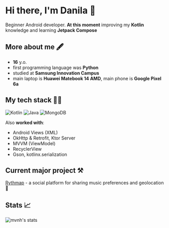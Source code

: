 # Hi there, I'm Danila 👋
Beginner Android developer. **At this moment** improving my **Kotlin** knowledge and learning **Jetpack Compose**

## More about me 🖋️
- **16** y.o.
- first programming language was **Python**
- studied at **Samsung Innovation Campus**
- main laptop is **Huawei Matebook 14 AMD**, main phone is **Google Pixel 6a**

## My tech stack 👨‍💻
![Kotlin](https://img.shields.io/badge/kotlin-%237F52FF.svg?style=for-the-badge&logo=kotlin&logoColor=white) ![Java](https://img.shields.io/badge/java-%23ED8B00.svg?style=for-the-badge&logo=openjdk&logoColor=white) ![MongoDB](https://img.shields.io/badge/MongoDB-%234ea94b.svg?style=for-the-badge&logo=mongodb&logoColor=white)

Also **worked with**:
- Android Views (XML)
- OkHttp & Retrofit, Ktor Server
- MVVM (ViewModel)
- RecyclerView
- Gson, kotlinx.serialization

## Current major project ⚒️
[Rythmap](https://github.com/Rythmap) - a social platform for sharing music preferences and geolocation 📍

## Stats 📈
![mvnh's stats](https://github-readme-stats.vercel.app/api?username=mvnh&show_icons=true&theme=transparent&title_color=CABEFF&icon_color=CABEFF&text_color=FFDDB3)
